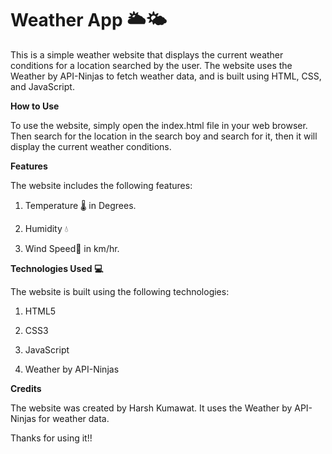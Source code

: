 # Weather App 🌥️🌤️

This is a simple weather website that displays the current weather conditions for a location searched by the user. The website uses the Weather by API-Ninjas to fetch weather data, and is built using HTML, CSS, and JavaScript.


**How to Use**


To use the website, simply open the index.html file in your web browser. Then search for the location in the search boy and search for it, then it will display the current weather conditions. 


**Features**

The website includes the following features:

1. Temperature 🌡️ in Degrees.

2. Humidity 💧

3. Wind Speed🍃 in km/hr.


**Technologies Used 💻**
 
 
 The website is built using the following technologies:
 
1. HTML5

2. CSS3

3. JavaScript

4. Weather by API-Ninjas



**Credits**

The website was created by Harsh Kumawat. It uses the Weather by API-Ninjas for weather data.




Thanks for using it!!
